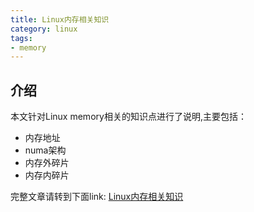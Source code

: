```yaml
---
title: Linux内存相关知识
category: linux
tags:
- memory
---
```


## 介绍

本文针对Linux memory相关的知识点进行了说明,主要包括：

- 内存地址
- numa架构
- 内存外碎片
- 内存内碎片

<!--more-->

完整文章请转到下面link:
[Linux内存相关知识](https://pan.baidu.com/s/1dFKe4X7)
